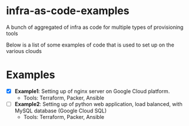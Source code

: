 # infra-as-code-examples

A bunch of aggregated of infra as code for multiple types of provisioning tools

Below is a list of some examples of code that is used to set up on the various clouds

# Examples

- [x] **Example1**: Setting up of nginx server on Google Cloud platform.
  - Tools: Terraform, Packer, Ansible
- [ ] **Example2**: Setting up of python web application, load balanced, with MySQL database (Google Cloud SQL)
  - Tools: Terraform, Packer, Ansible
